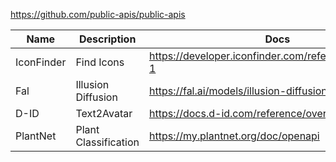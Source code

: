 https://github.com/public-apis/public-apis


| Name | Description | Docs |
| - | - | - |
| IconFinder | Find Icons | https://developer.iconfinder.com/reference/overview-1 |
| Fal | Illusion Diffusion | https://fal.ai/models/illusion-diffusion/api |
| D-ID | Text2Avatar | https://docs.d-id.com/reference/overview-2 |
| PlantNet | Plant Classification | https://my.plantnet.org/doc/openapi |
